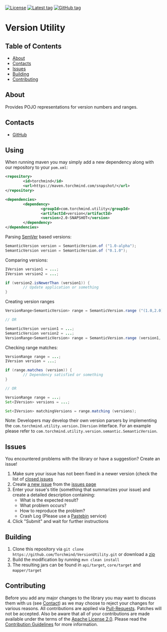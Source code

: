 [![License](https://img.shields.io/github/license/Torchmind/VersionUtility.svg?style=flat-square)](https://www.apache.org/licenses/LICENSE-2.0.txt)
[![Latest tag](https://img.shields.io/github/tag/Torchmind/VersionUtility.svg?style=flat-square)](https://github.com/Torchmind/VersionUtility/tags)
[![GitHub tag](https://img.shields.io/github/release/Torchmind/VersionUtility.svg?style=flat-square)](https://github.com/Torchmind/VersionUtility/releases)

Version Utility
===============

Table of Contents
-----------------
* [About](#about)
* [Contacts](#contacts)
* [Issues](#issues)
* [Building](#building)
* [Contributing](#contributing)

About
-----

Provides POJO representations for version numbers and ranges.

Contacts
--------

* [GitHub](https://github.com/Torchmind/VersionUtility)

Using
-----

When running maven you may simply add a new dependency along with our repository to your ```pom.xml```:

```xml
<repository>
        <id>torchmind</id>
        <url>https://maven.torchmind.com/snapshot/</url>
</repository>

<dependencies>
        <dependency>
                <groupId>com.torchmind.utility</groupId>
                <artifactId>version</artifactId>
                <version>2.0-SNAPSHOT</version>
        </dependency>
</dependencies>
```

Parsing [SemVer](http://semver.org) based versions:
```java
SemanticVersion version = SemanticVersion.of ("1.0-alpha");
SemanticVersion version = SemanticVersion.of ("0.1.0");
```

Comparing versions:
```java
IVersion version1 = ...;
IVersion version2 = ...;

if (version2.isNewerThan (version1)) {
        // Update application or something
}
```

Creating version ranges
```java
VersionRange<SemanticVersion> range = SemanticVersion.range ("(1.0,2.0]");

// OR

SemanticVersion version1 = ...;
SemanticVersion version2 = ...;
VersionRange<SemanticVersion> range = SemanticVersion.range (version1, version2);
```

Checking range matches:
```java
VersionRange range = ...;
IVersion version = ...;

if (range.matches (version)) {
        // Dependency satisfied or something
}

// OR

VersionRange range = ...;
Set<IVersion> versions = ...;

Set<IVersion> matchingVersions = range.matching (versions);
```

Note: Developers may develop their own version parsers by implementing the ```com.torchmind.utility.version.IVersion```
interface. For an example please refer to ```com.torchmind.utility.version.semantic.SemanticVersion```.

Issues
------

You encountered problems with the library or have a suggestion? Create an issue!

1. Make sure your issue has not been fixed in a newer version (check the list of [closed issues](https://github.com/Torchmind/VersionUtility/issues?q=is%3Aissue+is%3Aclosed)
1. Create [a new issue](https://github.com/Torchmind/VersionUtility/issues/new) from the [issues page](https://github.com/Torchmind/VersionUtility/issues)
1. Enter your issue's title (something that summarizes your issue) and create a detailed description containing:
   - What is the expected result?
   - What problem occurs?
   - How to reproduce the problem?
   - Crash Log (Please use a [Pastebin](http://www.pastebin.com) service)
1. Click "Submit" and wait for further instructions

Building
--------

1. Clone this repository via ```git clone https://github.com/Torchmind/VersionUtility.git``` or download a [zip](https://github.com/Torchmind/VersionUtility/archive/master.zip)
1. Build the modification by running ```mvn clean install```
1. The resulting jars can be found in ```api/target```, ```core/target``` and ```mapper/target```

Contributing
------------

Before you add any major changes to the library you may want to discuss them with us (see [Contact](#contact)) as
we may choose to reject your changes for various reasons. All contributions are applied via [Pull-Requests](https://help.github.com/articles/creating-a-pull-request).
Patches will not be accepted. Also be aware that all of your contributions are made available under the terms of the
[Apache License 2.0](https://www.apache.org/licenses/LICENSE-2.0.txt). Please read the [Contribution Guidelines](CONTRIBUTING.md)
for more information.
